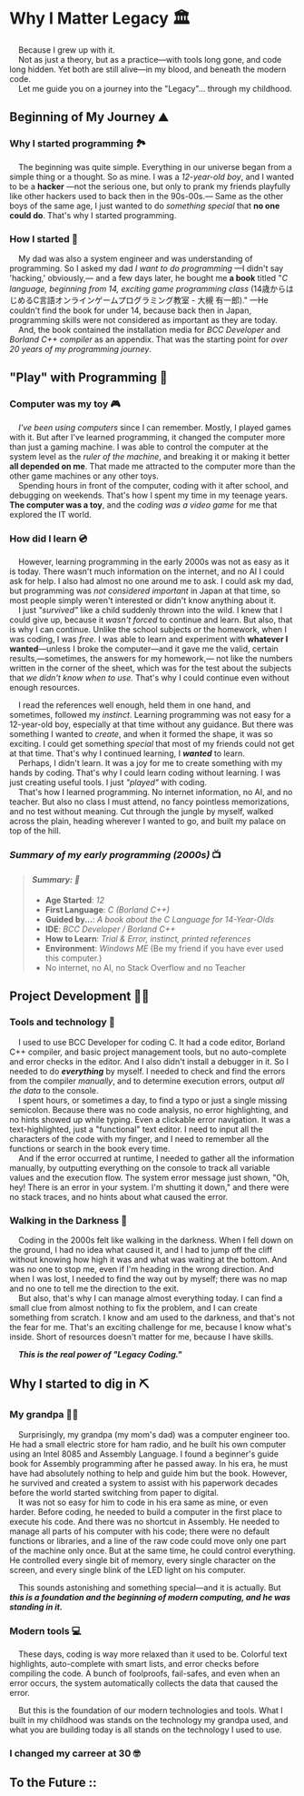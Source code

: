 # Why I Matter Legacy :classical_building:

&nbsp;&nbsp;&nbsp;&nbsp;Because I grew up with it.  
&nbsp;&nbsp;&nbsp;&nbsp;Not as just a theory, but as a practice&mdash;with tools long gone, and code long hidden. Yet both are still alive&mdash;in my blood, and beneath the modern code.  
&nbsp;&nbsp;&nbsp;&nbsp;Let me guide you on a journey into the "Legacy"... through my childhood.

## Beginning of My Journey :mountain:

### Why I started programming :national_park:

&nbsp;&nbsp;&nbsp;&nbsp;The beginning was quite simple. Everything in our universe began from a simple thing or a thought. So as mine. I was a *12-year-old boy*, and I wanted to be a **hacker** &mdash;not the serious one, but only to prank my friends playfully like other hackers used to back then in the 90s-00s.&mdash; Same as the other boys of the same age, I just wanted to do *something special* that **no one could do**. That's why I started programming.

### How I started :book:

&nbsp;&nbsp;&nbsp;&nbsp;My dad was also a system engineer and was understanding of programming. So I asked my dad *I want to do programming* &mdash;I didn't say 'hacking,' obviously,&mdash; and a few days later, he bought me **a book** titled "*C language, beginning from 14, exciting game programming class* (14歳からはじめるC言語オンラインゲームプログラミング教室 - 大槻 有一郎)." &mdash;He couldn't find the book for under 14, because back then in Japan, programming skills were not considered as important as they are today.  
&nbsp;&nbsp;&nbsp;&nbsp;And, the book contained the installation media for *BCC Developer* and *Borland C++ compiler* as an appendix. That was the starting point for *over 20 years of my programming journey*.

## "Play" with Programming :game_die:

### Computer was my toy :video_game:

&nbsp;&nbsp;&nbsp;&nbsp;*I've been using computers* since I can remember. Mostly, I played games with it. But after I've learned programming, it changed the computer more than just a gaming machine. I was able to control the computer at the system level as the *ruler of the machine*, and breaking it or making it better **all depended on me**. That made me attracted to the computer more than the other game machines or any other toys.  
&nbsp;&nbsp;&nbsp;&nbsp;Spending hours in front of the computer, coding with it after school, and debugging on weekends. That's how I spent my time in my teenage years. **The computer was a toy**, and the *coding was a video game* for me that explored the IT world.

### How did I learn :cd:

&nbsp;&nbsp;&nbsp;&nbsp;However, learning programming in the early 2000s was not as easy as it is today. There wasn't much information on the internet, and no AI I could ask for help. I also had almost no one around me to ask. I could ask my dad, but programming was *not considered important* in Japan at that time, so most people simply weren't interested or didn't know anything about it.  
&nbsp;&nbsp;&nbsp;&nbsp;I just *"survived"* like a child suddenly thrown into the wild. I knew that I could give up, because it *wasn't forced* to continue and learn. But also, that is why I can continue. Unlike the school subjects or the homework, when I was coding, I was *free*. I was able to learn and experiment with **whatever I wanted**&mdash;unless I broke the computer&mdash;and it gave me the valid, certain results,&mdash;sometimes, the answers for my homework,&mdash; not like the numbers written in the corner of the sheet, which was for the test about the subjects that *we didn't know when to use.* That's why I could continue even without enough resources.

&nbsp;&nbsp;&nbsp;&nbsp;I read the references well enough, held them in one hand, and sometimes, followed my *instinct*. Learning programming was not easy for a 12-year-old boy, especially at that time without any guidance. But there was something I wanted to *create*, and when it formed the shape, it was so exciting. I could get something *special* that most of my friends could not get at that time. That's why I continued learning, I ***wanted*** to learn.  
&nbsp;&nbsp;&nbsp;&nbsp;Perhaps, I didn't learn. It was a joy for me to create something with my hands by coding. That's why I could learn coding without learning. I was just creating useful tools. I just *"played"* with coding.  
&nbsp;&nbsp;&nbsp;&nbsp;That's how I learned programming. No internet information, no AI, and no teacher. But also no class I must attend, no fancy pointless memorizations, and no test without meaning. Cut through the jungle by myself, walked across the plain, heading wherever I wanted to go, and built my palace on top of the hill.

### *Summary of my early programming (2000s)* :tv:

> #### *Summary: :memo:*
>
> - **Age Started**: *12*
> - **First Language**: *C (Borland C++)*
> - **Guided by...**: *A book about the C Language for 14-Year-Olds*
> - **IDE**: *BCC Developer / Borland C++*
> - **How to Learn**: *Trial & Error, instinct, printed references*
> - **Environment**: *Windows ME* (Be my friend if you have ever used this computer.)
> - No internet, no AI, no Stack Overflow and no Teacher
>

## Project Development :man_technologist:

### Tools and technology :floppy_disk:

&nbsp;&nbsp;&nbsp;&nbsp;I used to use BCC Developer for coding C. It had a code editor, Borland C++ compiler, and basic project management tools, but no auto-complete and error checks in the editor. And I also didn't install a debugger in it. So I needed to do ***everything*** by myself. I needed to check and find the errors from the compiler *manually*, and to determine execution errors, output *all the data* to the console.  
&nbsp;&nbsp;&nbsp;&nbsp;I spent hours, or sometimes a day, to find a typo or just a single missing semicolon. Because there was no code analysis, no error highlighting, and no hints showed up while typing. Even a clickable error navigation. It was a text-highlighted, just a "functional" text editor. I need to input all the characters of the code with my finger, and I need to remember all the functions or search in the book every time.  
&nbsp;&nbsp;&nbsp;&nbsp;And if the error occurred at runtime, I needed to gather all the information manually, by outputting everything on the console to track all variable values and the execution flow. The system error message just shown, "Oh, hey! There is an error in your system. I'm shutting it down," and there were no stack traces, and no hints about what caused the error.

### Walking in the Darkness :flashlight:

&nbsp;&nbsp;&nbsp;&nbsp;Coding in the 2000s felt like walking in the darkness. When I fell down on the ground, I had no idea what caused it, and I had to jump off the cliff without knowing how high it was and what was waiting at the bottom. And was no one to stop me, even if I'm heading in the wrong direction. And when I was lost, I needed to find the way out by myself; there was no map and no one to tell me the direction to the exit.  
&nbsp;&nbsp;&nbsp;&nbsp;But also, that's why I can manage almost everything today. I can find a small clue from almost nothing to fix the problem, and I can create something from scratch. I know and am used to the darkness, and that's not the fear for me. That's an exciting challenge for me, because I know what's inside. Short of resources doesn't matter for me, because I have skills.

&nbsp;&nbsp;&nbsp;&nbsp;***This is the real power of "Legacy Coding."***

## Why I started to dig in :pick:

### My grandpa :mage_man:

&nbsp;&nbsp;&nbsp;&nbsp;Surprisingly, my grandpa (my mom's dad) was a computer engineer too. He had a small electric store for ham radio, and he built his own computer using an Intel 8085 and Assembly Language. I found a beginner's guide book for Assembly programming after he passed away. In his era, he must have had absolutely nothing to help and guide him but the book. However, he survived and created a system to assist with his paperwork decades before the world started switching from paper to digital.  
&nbsp;&nbsp;&nbsp;&nbsp;It was not so easy for him to code in his era same as mine, or even harder. Before coding, he needed to build a computer in the first place to execute his code. And there was no shortcut in Assembly. He needed to manage all parts of his computer with his code; there were no default functions or libraries, and a line of the raw code could move only one part of the machine only once. But at the same time, he could control everything. He controlled every single bit of memory, every single character on the screen, and every single blink of the LED light on his computer.  

&nbsp;&nbsp;&nbsp;&nbsp;This sounds astonishing and something special&mdash;and it is actually. But ***this is a foundation and the beginning of modern computing, and he was standing in it.***

### Modern tools :computer:

&nbsp;&nbsp;&nbsp;&nbsp;These days, coding is way more relaxed than it used to be. Colorful text highlights, auto-complete with smart lists, and error checks before compiling the code. A bunch of foolproofs, fail-safes, and even when an error occurs, the system automatically collects the data that caused the error.

&nbsp;&nbsp;&nbsp;&nbsp;But this is the foundation of our modern technologies and tools. What I built in my childhood was stands on the technology my grandpa used, and what you are building today is all stands on the technology I used to use.

### I changed my carreer at 30 :nerd_face:

## To the Future ::
